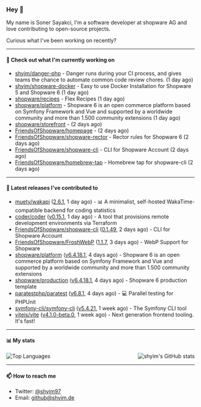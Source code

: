 ### Hey 👋

My name is Soner Sayakci, I'm a software developer at shopware AG and love contributing to open-source projects.

Curious what I've been working on recently?

---

#### 👷 Check out what I'm currently working on

- [shyim/danger-php](https://github.com/shyim/danger-php) - Danger runs during your CI process, and gives teams the chance to automate common code review chores. (1 day ago)
- [shyim/shopware-docker](https://github.com/shyim/shopware-docker) - Easy to use Docker Installation for Shopware 5 and Shopware 6 (1 day ago)
- [shopware/recipes](https://github.com/shopware/recipes) - Flex Recipes (1 day ago)
- [shopware/platform](https://github.com/shopware/platform) - Shopware 6 is an open commerce platform based on Symfony Framework and Vue and supported by a worldwide community and more than 1.500 community extensions (1 day ago)
- [shopware/storefront](https://github.com/shopware/storefront) -  (2 days ago)
- [FriendsOfShopware/homepage](https://github.com/FriendsOfShopware/homepage) -  (2 days ago)
- [FriendsOfShopware/shopware-rector](https://github.com/FriendsOfShopware/shopware-rector) - Rector rules for Shopware 6 (2 days ago)
- [FriendsOfShopware/shopware-cli](https://github.com/FriendsOfShopware/shopware-cli) - CLI for Shopware Account (2 days ago)
- [FriendsOfShopware/homebrew-tap](https://github.com/FriendsOfShopware/homebrew-tap) - Homebrew tap for shopware-cli (2 days ago)

---

#### 🔭 Latest releases I've contributed to

- [muety/wakapi](https://github.com/muety/wakapi) ([2.6.1](https://github.com/muety/wakapi/releases/tag/2.6.1), 1 day ago) - 📊 A minimalist, self-hosted WakaTime-compatible backend for coding statistics
- [coder/coder](https://github.com/coder/coder) ([v0.15.1](https://github.com/coder/coder/releases/tag/v0.15.1), 1 day ago) - A tool that provisions remote development environments via Terraform
- [FriendsOfShopware/shopware-cli](https://github.com/FriendsOfShopware/shopware-cli) ([0.1.49](https://github.com/FriendsOfShopware/shopware-cli/releases/tag/0.1.49), 2 days ago) - CLI for Shopware Account
- [FriendsOfShopware/FroshWebP](https://github.com/FriendsOfShopware/FroshWebP) ([1.1.7](https://github.com/FriendsOfShopware/FroshWebP/releases/tag/1.1.7), 3 days ago) - WebP Support for Shopware
- [shopware/platform](https://github.com/shopware/platform) ([v6.4.18.1](https://github.com/shopware/platform/releases/tag/v6.4.18.1), 4 days ago) - Shopware 6 is an open commerce platform based on Symfony Framework and Vue and supported by a worldwide community and more than 1.500 community extensions
- [shopware/production](https://github.com/shopware/production) ([v6.4.18.1](https://github.com/shopware/production/releases/tag/v6.4.18.1), 4 days ago) - Shopware 6 production template
- [paratestphp/paratest](https://github.com/paratestphp/paratest) ([v6.8.1](https://github.com/paratestphp/paratest/releases/tag/v6.8.1), 4 days ago) - :computer: Parallel testing for PHPUnit
- [symfony-cli/symfony-cli](https://github.com/symfony-cli/symfony-cli) ([v5.4.21](https://github.com/symfony-cli/symfony-cli/releases/tag/v5.4.21), 1 week ago) - The Symfony CLI tool
- [vitejs/vite](https://github.com/vitejs/vite) ([v4.1.0-beta.0](https://github.com/vitejs/vite/releases/tag/v4.1.0-beta.0), 1 week ago) - Next generation frontend tooling. It&#39;s fast!

---

#### 📊 My stats

<img align="right" alt="shyim's GitHub stats" src="https://github-readme-stats.vercel.app/api?username=shyim&count_private=1&show_icons=true&" />

![Top Languages](https://github-readme-stats.vercel.app/api/top-langs/?username=shyim)

---

#### 📫 How to reach me

- Twitter: [@shyim97](https://twitter.com/shyim97)
- Email: [github@shyim.de](mailto://github@shyim.de)
